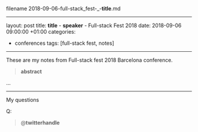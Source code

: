 filename
2018-09-06-full-stack_fest-_-__title__.md

---
layout: post
title: __title__ - __speaker__ - Full-stack Fest 2018
date: 2018-09-06 09:00:00 +01:00
categories:
- conferences
tags: [full-stack fest, notes]
---

These are my notes from Full-stack fest 2018 Barcelona conference.

> __abstract__

...

---

My questions

Q: 

> @__twitterhandle__